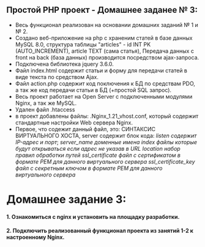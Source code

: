 ## Простой PHP проект - Домашнее заданее № 3:

- Весь функционал реализован на основании домашних заданий № 1 и № 2.
- Создано веб-приложение на php c храненим статей в базе данных MySQL 8.0, cтруктура таблицы "articles" - id INT PK (AUTO_INCREMENT), article TEXT (сама статья), Передача данных с front на back (база данных) производится посредством ajax-запроса.
- Подключена библиотека jquery 3.6.0.
- Файл index.html содержит статьи и форму для передачи статей в виде текста по средством Ajax.
- Файл action.php содержит код поключения к БД по средствам PDO, а так же код передачи статьи в БД (+простой SQL запрос).
- Весь проект работает на Open Server c подключенными модулями Nginx, а так же MySQL.
- Удален файл .htaccess
- в проект добавлены файлы: .Nginx_1.21_vhost.conf, который содержит стандартные настройки Web сервера Nginx.
- Первое, что содежит данный файл, это:
  СИНТАКСИС ВИРТУАЛЬНОГО ХОСТА, server содержит блок кода:
 *listen содержит IP-адрес и порт*;
 *server_name доменные имена*
 *index файлы которые будут открываться если адрес не указав в URL*
 *location набор правил обработки путей*
 *ssl_certificate файл с сертификатом в формате PEM для данного виртуального сервера*
 *ssl_certificate_key файл с секретным ключом в формате PEM для данного виртуального сервера*


# Домашнее задание 3:
#### 1. Ознакомиться с nginx и установить на площадку разработки.
#### 2. Подключить реализованный функционал проекта из занятий 1-2 к настроенному Nginx.







